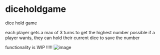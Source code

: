 # diceholdgame
dice hold game


each player gets a max of 3 turns to get the highest number possible
if a player wants, they can hold their current dice to save the number

functionality is WIP !!!!!
![image](https://github.com/SHIGGY7788/diceholdgame/assets/40186280/10f6cd8f-056d-406a-a71a-0f08be63b84e)
